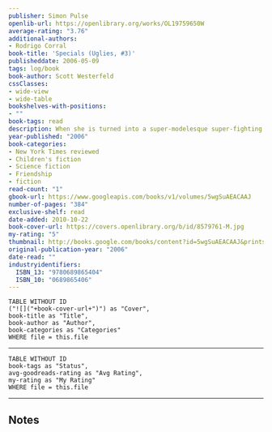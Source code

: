 ```yaml
---
publisher: Simon Pulse
openlib-url: https://openlibrary.org/works/OL19759650W
average-rating: "3.76"
additional-authors:
- Rodrigo Corral
book-title: 'Specials (Uglies, #3)'
publisheddate: 2006-05-09
tags: log/book
book-author: Scott Westerfeld
cssClasses:
- wide-view
- wide-table
bookshelves-with-positions:
- ""
book-tags: read
description: When she is turned into a super-modelesque super-fighting machine, Tally, a former ugly, is ordered to keep the uglies down and the pretties stupid in a carefully engineered world of perfection where she refuses to play by the rules.
year-published: "2006"
book-categories:
- New York Times reviewed
- Children's fiction
- Science fiction
- Friendship
- fiction
read-count: "1"
gbook-url: https://www.googleapis.com/books/v1/volumes/5wgSuAEACAAJ
number-of-pages: "384"
exclusive-shelf: read
date-added: 2010-10-22
book-cover-url: https://covers.openlibrary.org/b/id/8579761-M.jpg
my-rating: "5"
thumbnail: http://books.google.com/books/content?id=5wgSuAEACAAJ&printsec=frontcover&img=1&zoom=1&source=gbs_api
original-publication-year: "2006"
date-read: ""
industryidentifiers:
  ISBN_13: "9780689865404"
  ISBN_10: "0689865406"
---
```


```dataview
TABLE WITHOUT ID
("![]("+book-cover-url+")") as "Cover",
book-title as "Title",
book-author as "Author",
book-categories as "Categories"
WHERE file = this.file
```
---
```dataview
TABLE WITHOUT ID
book-tags as "Status",
avg-goodreads-rating as "Avg Rating",
my-rating as "My Rating"
WHERE file = this.file
```
---
## Notes


